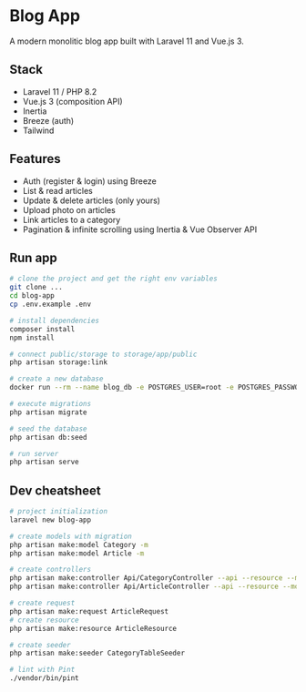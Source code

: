 # Blog App

A modern monolitic blog app built with Laravel 11 and Vue.js 3.

## Stack
- Laravel 11 / PHP 8.2
- Vue.js 3 (composition API)
- Inertia
- Breeze (auth)
- Tailwind

## Features
- Auth (register & login) using Breeze
- List & read articles
- Update & delete articles (only yours)
- Upload photo on articles
- Link articles to a category
- Pagination & infinite scrolling using Inertia & Vue Observer API

## Run app
```sh
# clone the project and get the right env variables
git clone ...
cd blog-app
cp .env.example .env

# install dependencies
composer install
npm install

# connect public/storage to storage/app/public
php artisan storage:link

# create a new database
docker run --rm --name blog_db -e POSTGRES_USER=root -e POSTGRES_PASSWORD=X8iBgconx78qUrUp -p 5432:5432 -d postgres

# execute migrations
php artisan migrate

# seed the database
php artisan db:seed

# run server
php artisan serve
```

## Dev cheatsheet
```sh
# project initialization
laravel new blog-app

# create models with migration
php artisan make:model Category -m
php artisan make:model Article -m

# create controllers
php artisan make:controller Api/CategoryController --api --resource --model=Category
php artisan make:controller Api/ArticleController --api --resource --model=Article

# create request
php artisan make:request ArticleRequest
# create resource
php artisan make:resource ArticleResource

# create seeder
php artisan make:seeder CategoryTableSeeder

# lint with Pint
./vendor/bin/pint
```
